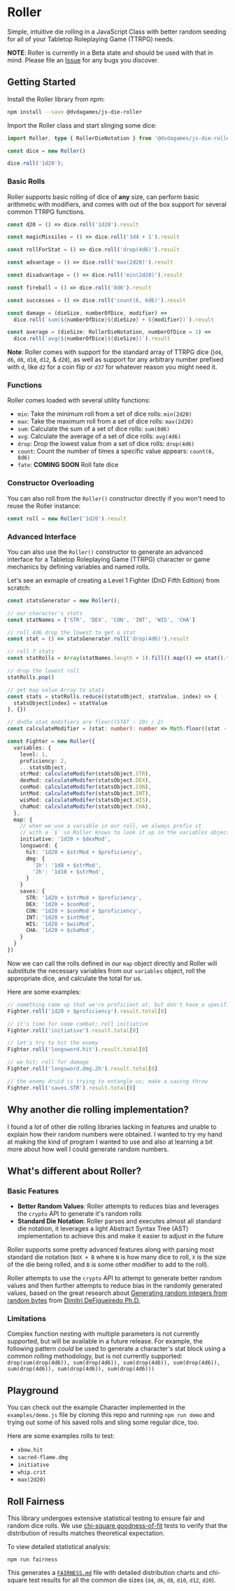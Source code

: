 # Roller

Simple, intuitive die rolling in a JavaScript Class with better random seeding
for all of your Tabletop Roleplaying Game (TTRPG) needs.

**NOTE**: Roller is currently in a Beta state and should be used with that in
mind. Please file an [Issue](https://github.com/DVDAGames/js-die-roller/issues)
for any bugs you discover.

## Getting Started

Install the Roller library from npm:

```sh
npm install --save @dvdagames/js-die-roller
```

Import the Roller class and start slinging some dice:

```ts
import Roller, type { RollerDieNotation } from '@dvdagames/js-die-roller'

const dice = new Roller()

dice.roll('1d20');
```

### Basic Rolls

Roller supports basic rolling of dice of **any** size, can perform basic
arithmetic with modifiers, and comes with out of the box support for several
common TTRPG functions.

```ts
const d20 = () => dice.roll('1d20').result

const magicMissiles = () => dice.roll('3d4 + 1').result

const rollForStat = () => dice.roll('drop(4d6)').result

const advantage = () => dice.roll('max(2d20)').result

const disadvantage = () => dice.roll('min(2d20)').result

const fireball = () => dice.roll('8d6').result

const successes = () => dice.roll('count(6, 6d6)').result

const damage = (dieSize, numberOfDice, modifier) =>
  dice.roll(`sum(${numberOfDice}${dieSize} + ${modifier})`).result

const average = (dieSize: RollerDieNotation, numberOfDice = 1) =>
  dice.roll(`avg(${numberOfDice}${dieSize})`).result
```

**Note**: Roller comes with support for the standard array of TTRPG dice ()`d4`,
`d6`, `d8`, `d10`, `d12`, & `d20`), as well as support for any arbitrary number
prefixed with `d`, like `d2` for a coin flip or `d37` for whatever reason you
might need it.

### Functions

Roller comes loaded with several utility functions:

- `min`: Take the minimum roll from a set of dice rolls: `min(2d20)`
- `max`: Take the maximum roll from a set of dice rolls: `max(2d20)`
- `sum`: Calculate the sum of a set of dice rolls: `sum(8d6)`
- `avg`: Calculate the average of a set of dice rolls: `avg(4d6)`
- `drop`: Drop the lowest value from a set of dice rolls: `drop(4d6)`
- `count`: Count the number of times a specific value appears: `count(6, 8d6)`
- `fate`: **COMING SOON** Roll fate dice

### Constructor Overloading

You can also roll from the `Roller()` constructor directly if you won't need to
reuse the Roller instance:

```ts
const roll = new Roller('1d20').result
```

### Advanced Interface

You can also use the `Roller()` constructor to generate an advanced interface
for a Tabletop Roleplaying Game (TTRPG) character or game mechanics by defining
variables and named rolls.

Let's see an exmaple of creating a Level 1 Fighter (DnD Fifth Edition) from
scratch:

```ts
const statsGenerator = new Roller();

// our character's stats
const statNames = ['STR', 'DEX', 'CON', 'INT', 'WIS', 'CHA']

// roll 4d6 drop the lowest to get a stat
const stat = () => statsGenerator.roll('drop(4d6)').result

// roll 7 stats
const statRolls = Array(statNames.length + 1).fill().map(() => stat().total[0]).sort()

// drop the lowest roll
statRolls.pop()

// get map value Array to stats
const stats = statRolls.reduce((statsObject, statValue, index) => {
  statsObject[index] = statValue
}, {})

// dnd5e stat modifiers are floor((STAT - 10) / 2)
const calculateModifier = (stat: number): number => Math.floor((stat - 10) / 2)

const Fighter = new Roller({
  variables: {
    level: 1,
    proficiency: 2,
    ...statsObject,
    strMod: calculateModifer(statsObject.STR),
    dexMod: calculateModifer(statsObject.DEX),
    conMod: calculateModifer(statsObject.CON),
    intMod: calculateModifer(statsObject.INT),
    wisMod: calculateModifer(statsObject.WIS),
    chaMod: calculateModifer(statsObject.CHA),
  },
  map: {
    // when we use a variable in our roll, we always prefix it
    // with a `$` so Roller knows to look it up in the variables object
    initiative: '1d20 + $dexMod',
    longsword: {
      hit: '1d20 + $strMod + $proficiency',
      dmg: {
        '1h': '1d8 + $strMod',
        '2h': '1d10 + $strMod',
      }
    }
    saves: {
      STR: '1d20 + $strMod + $proficiency',
      DEX: '1d20 + $conMod',
      CON: '1d20 + $conMod + $proficiency',
      INT: '1d20 + $intMod',
      WIS: '1d20 + $wisMod',
      CHA: '1d20 + $chaMod',
    }
  }
})
```

Now we can call the rolls defined in our `map` object directly and Roller will
substitute the necessary variables from our `variables` object, roll the
appropriate dice, and calculate the total for us.

Here are some examples:

```ts
// something came up that we're proficient at, but don't have a specific stat tied to
Fighter.roll('1d20 + $proficiency').result.total[0]

// it's time for some combat; roll initiative
Fighter.roll('initiative').result.total[0]

// let's try to hit the enemy
Fighter.roll('longsword.hit').result.total[0]

// we hit; roll for damage
Fighter.roll('longsword.dmg.2h').result.total[0]

// the enemy druid is trying to entangle us; make a saving throw
Fighter.roll('saves.STR').result.total[0]
```

## Why another die rolling implementation?

I found a lot of other die rolling libraries lacking in features and unable to
explain how their random numbers were obtained. I wanted to try my hand at
making the kind of program I wanted to use and also at learning a bit more about
how well I could generate random numbers.

## What's different about Roller?

### Basic Features

- **Better Random Values**: Roller attempts to reduces bias and leverages the
  `crypto` API to generate it's random rolls
- **Standard Die Notation**: Roller parses and executes almost all standard die
  notation, it leverages a light Abstract Syntax Tree (AST) implementation to
  achieve this and make it easier to adjust in the future

Roller supports some pretty advanced features along with parsing most standard
die notation (`NdX + B` where `N` is how many dice to roll, `X` is the size of
the die being rolled, and `B` is some other modifier to add to the roll).

Roller attempts to use the `crypto` API to attempt to generate better random
values and then further attempts to reduce bias in the randomly generated
values, based on the great research about
[Generating random integers from random bytes](http://dimitri.xyz/random-ints-from-random-bits/)
from [Dimitri DeFigueiredo Ph.D.](http://dimitri.xyz/about/)

### Limitations

Complex function nesting with multiple parameters is not currently supported,
but will be available in a future release. For example, the following pattern
_could_ be used to generate a character's stat block using a common rolling
methodology, but is not currently supported:
`drop(sum(drop(4d6)), sum(drop(4d6)), sum(drop(4d6)), sum(drop(4d6)), sum(drop(4d6)), sum(drop(4d6)), sum(drop(4d6)))`

## Playground

You can check out the example Character implemented in the `examples/demo.js`
file by cloning this repo and running `npm run demo` and trying out some of his
saved rolls and sling some regular dice, too.

Here are some examples rolls to test:

- `xbow.hit`
- `sacred-flame.dmg`
- `initiative`
- `whip.crit`
- `max(2d20)`

## Roll Fairness

This library undergoes extensive statistical testing to ensure fair and random
dice rolls. We use
[chi-square goodness-of-fit](https://www.statology.org/chi-square-goodness-of-fit-test/)
tests to verify that the distribution of results matches theoretical
expectation.

To view detailed statistical analysis:

```
npm run fairness
```

This generates a [`FAIRNESS.md`](./FAIRNESS.md) file with detailed distribution
charts and chi-square test results for all the common die sizes (`d4`, `d6`,
`d8`, `d10`, `d12`, `d20`).

